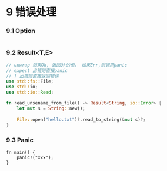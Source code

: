 # 9 错误处理

### 9.1 Option<T>

```rust

```

### 9.2 Result<T,E>

```rust
// unwrap 如果Ok, 返回Ok的值， 如果Err,则调用panic
// expect 出错则直接panic
// ? 出错则直接返回错误
use std::fs::File;
use std::io;
use std::io::Read;

fn read_unsename_from_file() -> Result<String, io::Error> {
    let mut s = String::new();
    
    File::open("hello.txt")?.read_to_string(&mut s)?;
}
```

### 9.3 Panic

```10 rust
fn main() {
    panic!("xxx");
}
```
